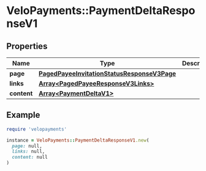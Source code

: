 # VeloPayments::PaymentDeltaResponseV1

## Properties

| Name | Type | Description | Notes |
| ---- | ---- | ----------- | ----- |
| **page** | [**PagedPayeeInvitationStatusResponseV3Page**](PagedPayeeInvitationStatusResponseV3Page.md) |  | [optional] |
| **links** | [**Array&lt;PagedPayeeResponseV3Links&gt;**](PagedPayeeResponseV3Links.md) |  | [optional] |
| **content** | [**Array&lt;PaymentDeltaV1&gt;**](PaymentDeltaV1.md) |  | [optional] |

## Example

```ruby
require 'velopayments'

instance = VeloPayments::PaymentDeltaResponseV1.new(
  page: null,
  links: null,
  content: null
)
```

